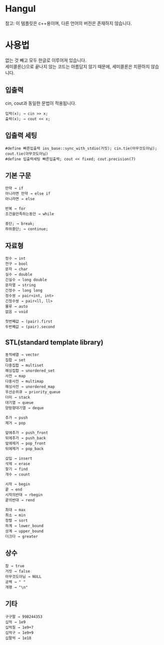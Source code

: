 # Hangul
참고: 이 템플릿은 c++용이며, 다른 언어의 버전은 존재하지 않습니다.

# 사용법
없는 것 빼고 모두 한글로 이루어져 있습니다.<br>
세미콜론(;)으로 끝나지 않는 코드는 아름답지 않기 때문에, 세미콜론은 치환하지 않습니다.

## 입출력
cin, cout과 동일한 문법이 적용됩니다.
```
입력(x); → cin >> x;
출력(x); → cout << x;
```

## 입출력 세팅

```
#define 빠른입출력 ios_base::sync_with_stdio(거짓); cin.tie(아무것도아님); cout.tie(아무것도아님)
#define 입출력세팅 빠른입출력; cout << fixed; cout.precision(7)
```

## 기본 구문

```
만약 → if
아니라면 만약 → else if
아니라면 → else

반복 → for
조건을만족하는동안 → while

중단; → break;
하위중단; → continue;
```

## 자료형

```
정수 → int
전구 → bool
문자 → char
실수 → double
긴실수 → long double
문자열 → string
긴정수 → long long
정수쌍 → pair<int, int>
긴정수쌍 → pair<ll, ll>
몰루 → auto
없음 → void

첫번째값 → (pair).first
두번째값 → (pair).second
```

## STL(standard template library)

```
동적배열 → vector
집합 → set
다중집합 → multiset
해싱집합 → unordered_set
사전 → map
다중사전 → multimap
해싱사전 → unordered_map
우선순위큐 → priority_queue
더미 → stack
대기열 → queue
양방향대기열 → deque

추가 → push
제거 → pop

앞에추가 → push_front
뒤에추가 → push_back
앞에제거 → pop_front
뒤에제거 → pop_back

삽입 → insert
삭제 → erase
찾기 → find
개수 → count

시작 → begin
끝 → end
시작의반대 → rbegin
끝의반대 → rend

최대 → max
최소 → min
정렬 → sort
하계 → lower_bound
상계 → upper_bound
더크다 → greater
```

## 상수

```
참 → true
거짓 → false
아무것도아님 → NULL
공백 → " "
개행 → "\n"
```

## 기타

```
구구팔 → 998244353
십억 → 1e9
십억칠 → 1e9+7
십억구 → 1e9+9
십팔억 → 1e18
```
